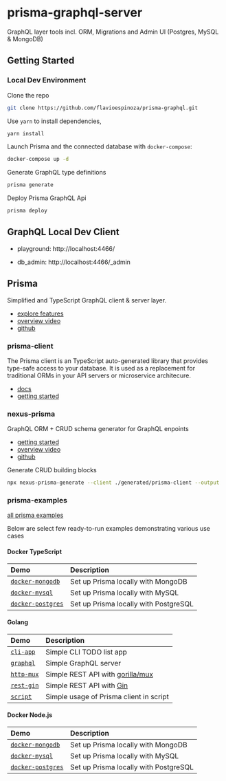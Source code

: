 # prisma-graphql-server

GraphQL layer tools incl. ORM, Migrations and Admin UI (Postgres, MySQL & MongoDB)

## Getting Started



### Local Dev Environment

Clone the repo
```bash
git clone https://github.com/flavioespinoza/prisma-graphql.git
```

Use `yarn` to install dependencies,
```bash
yarn install
```

Launch Prisma and the connected database with `docker-compose`:
```bash
docker-compose up -d
```

Generate GraphQL type definitions
```bash
prisma generate
```

Deploy Prisma GraphQL Api
```bash
prisma deploy
```

## GraphQL Local Dev Client

- playground: http://localhost:4466/

- db_admin: http://localhost:4466/_admin

## Prisma

Simplified and TypeScript GraphQL client & server layer.
- [explore features](https://www.prisma.io/docs/get-started/04-explore-features-f001/)
- [overview video](https://www.youtube.com/watch?v=nKmjKKyK5vc)
- [github](https://github.com/prisma/prisma)

### prisma-client

The Prisma client is an TypeScript auto-generated library that provides type-safe access to your database. It is used as a replacement for traditional ORMs in your API servers or microservice architecure.
- [docs](https://www.prisma.io/client/client-typescript/)
- [getting started](https://www.prisma.io/docs/1.34/get-started/01-setting-up-prisma-new-database-TYPESCRIPT-t002/)

### nexus-prisma

GraphQL ORM + CRUD schema generator for GraphQL enpoints
- [getting started](https://nexus.js.org/docs/database-access-with-prisma#getting-started)
- [overview video](https://www.youtube.com/watch?v=1qB8vQwWwIc)
- [github](https://github.com/prisma/nexus-prisma)

Generate CRUD building blocks
```bash
npx nexus-prisma-generate --client ./generated/prisma-client --output ./generated/nexus-prisma
```

### prisma-examples

[all prisma examples](https://github.com/prisma/prisma-examples)

Below are select few ready-to-run examples demonstrating various use cases

#### Docker TypeScript

| Demo | Description |
|:------|:----------|
| [`docker-mongodb`](https://github.com/prisma/prisma-examples/tree/master/typescript/docker-mongodb) | Set up Prisma locally with MongoDB |
| [`docker-mysql`](https://github.com/prisma/prisma-examples/tree/master/typescript/docker-mysql) | Set up Prisma locally with MySQL |
| [`docker-postgres`](https://github.com/prisma/prisma-examples/tree/master/typescript/docker-postgres) | Set up Prisma locally with PostgreSQL |

#### Golang

| Demo | Description |
|:------|:----------|
| [`cli-app`](https://github.com/prisma/prisma-examples/tree/master/go/cli-app) | Simple CLI TODO list app |
| [`graphql`](https://github.com/prisma/prisma-examples/tree/master/go/graphql) | Simple GraphQL server |
| [`http-mux`](https://github.com/prisma/prisma-examples/tree/master/go/http-mux) | Simple REST API with [gorilla/mux](https://github.com/gorilla/mux) |
| [`rest-gin`](https://github.com/prisma/prisma-examples/tree/master/go/rest-gin) | Simple REST API with [Gin](https://github.com/gin-gonic/gin) |
| [`script`](https://github.com/prisma/prisma-examples/tree/master/go/script) | Simple usage of Prisma client in script |

#### Docker Node.js

| Demo | Description |
|:------|:----------|
| [`docker-mongodb`](https://github.com/prisma/prisma-examples/tree/master/node/docker-mongodb) | Set up Prisma locally with MongoDB |
| [`docker-mysql`](https://github.com/prisma/prisma-examples/tree/master/node/docker-mysql) | Set up Prisma locally with MySQL |
| [`docker-postgres`](https://github.com/prisma/prisma-examples/tree/master/node/docker-postgres) | Set up Prisma locally with PostgreSQL |

